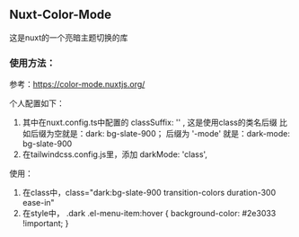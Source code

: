 ## Nuxt-Color-Mode
这是nuxt的一个亮暗主题切换的库

### 使用方法：
参考：https://color-mode.nuxtjs.org/

个人配置如下：
1. 其中在nuxt.config.ts中配置的 classSuffix: '' , 这是使用class的类名后缀
比如后缀为空就是：dark: bg-slate-900； 后缀为 '-mode' 就是：dark-mode: bg-slate-900
2. 在tailwindcss.config.js里，添加  darkMode: 'class',

使用：
1. 在class中，class="dark:bg-slate-900 transition-colors duration-300 ease-in"
2. 在style中，
.dark .el-menu-item:hover {
    background-color: #2e3033 !important;
}
